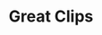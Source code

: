 ---
title: "Great Clips"
url: /oklahoma-city/great-clips-south-pennsylvania-avenue/
shop: hairdresser
---